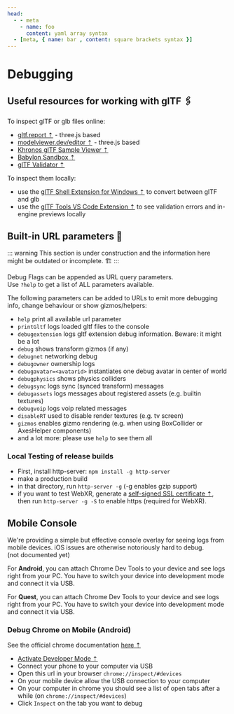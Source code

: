 ```yaml
---
head:
  - - meta
    - name: foo
      content: yaml array syntax
  - [meta, { name: bar , content: square brackets syntax }]
---
```


# Debugging

## Useful resources for working with glTF 🖇

To inspect glTF or glb files online:
- [gltf.report ⇡](https://gltf.report/) - three.js based
- [modelviewer.dev/editor ⇡](https://modelviewer.dev/editor) - three.js based
- [Khronos glTF Sample Viewer ⇡](https://github.khronos.org/glTF-Sample-Viewer-Release/)
- [Babylon Sandbox ⇡](https://sandbox.babylonjs.com/)
- [glTF Validator ⇡](https://github.khronos.org/glTF-Validator/)

To inspect them locally:
- use the [glTF Shell Extension for Windows ⇡](https://apps.microsoft.com/store/detail/gltf-shell-extensions/9NPGVJ9N57MV?hl=en-us&gl=US) to convert between glTF and glb
- use the [glTF Tools VS Code Extension ⇡](https://marketplace.visualstudio.com/items?itemName=cesium.gltf-vscode) to see validation errors and in-engine previews locally


## Built-in URL parameters 🔖

::: warning
This section is under construction and the information here might be outdated or incomplete. 🏗️
:::

Debug Flags can be appended as URL query parameters.  
Use ``?help`` to get a list of ALL parameters available.  

The following parameters can be added to URLs to emit more debugging info, change behaviour or show gizmos/helpers: 

- ``help`` print all available url parameter
- ``printGltf`` logs loaded gltf files to the console
- ``debugextension`` logs gltf extension debug information. Beware: it might be a lot
- ``debug`` shows transform gizmos (if any)
- ``debugnet`` networking debug
- ``debugowner`` ownership logs
- ``debugavatar=<avatarid>`` instantiates one debug avatar in center of world
- ``debugphysics`` shows physics colliders
- ``debugsync`` logs sync (synced transform) messages
- ``debugassets`` logs messages about registered assets (e.g. builtin textures)
- ``debugvoip`` logs voip related messages
- ``disableRT`` used to disable render textures (e.g. tv screen)
- ``gizmos`` enables gizmo rendering (e.g. when using BoxCollider or AxesHelper components)
- and a lot more: please use ``help`` to see them all

### Local Testing of release builds
- First, install http-server: `npm install -g http-server` 
- make a production build
- in that directory, run `http-server -g` (-g enables gzip support)
- if you want to test WebXR, generate a [self-signed SSL certificate ⇡](https://stackoverflow.com/a/35231213), then run `http-server -g -S` to enable https (required for WebXR).

## Mobile Console 

We're providing a simple but effective console overlay for seeing logs from mobile devices. iOS issues are otherwise notoriously hard to debug.  
(not documented yet) 

For **Android**, you can attach Chrome Dev Tools to your device and see logs right from your PC. You have to switch your device into development mode and connect it via USB.  

For **Quest**, you can attach Chrome Dev Tools to your device and see logs right from your PC. You have to switch your device into development mode and connect it via USB.  

### Debug Chrome on Mobile (Android)
See the official chrome documentation [here ⇡](https://developer.chrome.com/docs/devtools/remote-debugging/)
- [Activate Developer Mode ⇡](https://developer.android.com/studio/debug/dev-options)
- Connect your phone to your computer via USB
- Open this url in your browser ``chrome://inspect/#devices``
- On your mobile device allow the USB connection to your computer
- On your computer in chrome you should see a list of open tabs after a while (on ``chrome://inspect/#devices``)
- Click ``Inspect`` on the tab you want to debug
